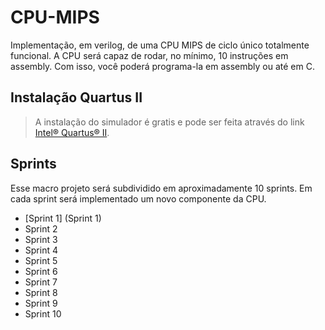 # CPU-MIPS
Implementação, em verilog, de uma CPU MIPS de ciclo único totalmente funcional. A CPU será capaz de rodar, no mínimo, 10 instruções em assembly. Com isso, você poderá programa-la em assembly ou até em C. 

## Instalação Quartus II
> A instalação do simulador é gratis e pode ser feita através do link [Intel® Quartus® II](https://www.intel.com/content/www/us/en/software-kit/711791/intel-quartus-ii-web-edition-design-software-version-13-0sp1-for-windows.html).

## Sprints

Esse macro projeto será subdividido em aproximadamente 10 sprints. Em cada sprint será implementado um novo componente da CPU.

- [Sprint 1] (Sprint 1)
- Sprint 2
- Sprint 3
- Sprint 4
- Sprint 5
- Sprint 6
- Sprint 7
- Sprint 8
- Sprint 9
- Sprint 10
